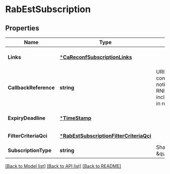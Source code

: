 # RabEstSubscription

## Properties
Name | Type | Description | Notes
------------ | ------------- | ------------- | -------------
**Links** | [***CaReconfSubscriptionLinks**](CaReconfSubscription__links.md) |  | [optional] [default to null]
**CallbackReference** | **string** | URI selected by the service consumer to receive notifications on the subscribed RNIS information. This shall be included both in the request and in response. | [default to null]
**ExpiryDeadline** | [***TimeStamp**](TimeStamp.md) |  | [optional] [default to null]
**FilterCriteriaQci** | [***RabEstSubscriptionFilterCriteriaQci**](RabEstSubscription_filterCriteriaQci.md) |  | [default to null]
**SubscriptionType** | **string** | Shall be set to \&quot;RabEstSubscription\&quot;. | [default to null]

[[Back to Model list]](../README.md#documentation-for-models) [[Back to API list]](../README.md#documentation-for-api-endpoints) [[Back to README]](../README.md)


